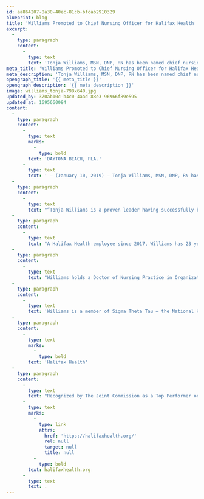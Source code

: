 ```yaml
---
id: aa864207-8a30-40ec-81cb-bfcab2910329
blueprint: blog
title: 'Williams Promoted to Chief Nursing Officer for Halifax Health'
excerpt:
  -
    type: paragraph
    content:
      -
        type: text
        text: 'Tonja Williams, MSN, DNP, RN has been named chief nursing officer for Halifax Health, a 678-bed community healthcare system based in Daytona Beach, Florida.'
meta_title: 'Williams Promoted to Chief Nursing Officer for Halifax Health'
meta_description: 'Tonja Williams, MSN, DNP, RN has been named chief nursing officer for Halifax Health, a 678-bed community healthcare system based in Daytona Beach, Florida.'
opengraph_title: '{{ meta_title }}'
opengraph_description: '{{ meta_description }}'
image: williams_tonja-798x640.jpg
updated_by: 370ab10c-b4c0-4aad-88e3-96966f89e595
updated_at: 1695660084
content:
  -
    type: paragraph
    content:
      -
        type: text
        marks:
          -
            type: bold
        text: 'DAYTONA BEACH, FLA.'
      -
        type: text
        text: ' – (January 10, 2019) – Tonja Williams, MSN, DNP, RN has been named chief nursing officer for Halifax Health, a 678-bed community healthcare system based in Daytona Beach, Florida.'
  -
    type: paragraph
    content:
      -
        type: text
        text: "“Tonja Williams is a proven leader having successfully built her career working in nursing and administrative positions for more than 20 years.\_ She brings a wealth of educational experience to the Halifax Health team and we are pleased she has joined us to lead our very talented and dedicated nursing staff as we care for all members of our community,” says Alberto Tineo, senior vice president and hospital chief operating officer for Halifax Health."
  -
    type: paragraph
    content:
      -
        type: text
        text: "A Halifax Health employee since 2017, Williams has 23 years of nursing and leadership experience in medical surgical, intensive care and emergency services as well as quality management.\_ Prior to her promotion to Halifax Health’s chief nursing officer, she served as the director of nursing for the medical surgical service line and director of operations with responsibility for Halifax Health – Emergency Department of Deltona.\_ Beginning in September 2018, Williams served as Halifax Health’s interim chief nursing officer."
  -
    type: paragraph
    content:
      -
        type: text
        text: "Williams holds a Doctor of Nursing Practice in Organizational Leadership from Eastern Kentucky University and a Master of Science in Nursing Administration from Indiana Wesleyan University.\_ She currently serves as adjunct faculty at both Eastern Kentucky University and Indiana Wesleyan University."
  -
    type: paragraph
    content:
      -
        type: text
        text: 'Williams is a member of Sigma Theta Tau – the National Honor Society for Nursing.'
  -
    type: paragraph
    content:
      -
        type: text
        marks:
          -
            type: bold
        text: 'Halifax Health'
  -
    type: paragraph
    content:
      -
        type: text
        text: "Recognized by The Joint Commission as a Top Performer on Key Quality Measures, Halifax Health serves Volusia and Flagler counties, providing a continuum of healthcare services through a network of organizations including a tertiary hospital, community hospital, freestanding emergency department, an urgent care, psychiatric services, a cancer treatment center with five outreach locations, the area’s largest hospice, a center for inpatient rehabilitation, outpatient rehabilitation clinics, primary care walk-in clinics, a walk-in clinic specializing in women’s health, a pediatric care community clinic, three children’s medical practices, a home healthcare agency, and an exclusive provider organization.\_ Halifax Health offers the area’s only Level II Trauma Center, Comprehensive Stroke Center, Pediatric Intensive Care Unit, Pediatric Emergency Department, Child and Adolescent Behavioral Services, complete Neurosurgical Services, OB Emergency Department and Level III Neonatal Intensive Care Unit that cares for babies born earlier than 28 weeks.\_ For more information, visit "
      -
        type: text
        marks:
          -
            type: link
            attrs:
              href: 'https://halifaxhealth.org/'
              rel: null
              target: null
              title: null
          -
            type: bold
        text: halifaxhealth.org
      -
        type: text
        text: .
---
```

